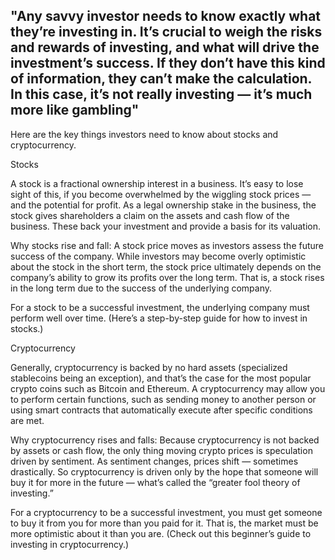 ## "Any savvy investor needs to know exactly what they’re investing in. It’s crucial to weigh the risks and rewards of investing, and what will drive the investment’s success. If they don’t have this kind of information, they can’t make the calculation. In this case, it’s not really investing — it’s much more like gambling"

Here are the key things investors need to know about stocks and cryptocurrency.

Stocks

A stock is a fractional ownership interest in a business. It’s easy to lose sight of this, if you become overwhelmed by the wiggling stock prices — and the potential for profit. As a legal ownership stake in the business, the stock gives shareholders a claim on the assets and cash flow of the business. These back your investment and provide a basis for its valuation.

Why stocks rise and fall: A stock price moves as investors assess the future success of the company. While investors may become overly optimistic about the stock in the short term, the stock price ultimately depends on the company’s ability to grow its profits over the long term. That is, a stock rises in the long term due to the success of the underlying company.

For a stock to be a successful investment, the underlying company must perform well over time. (Here’s a step-by-step guide for how to invest in stocks.)

Cryptocurrency

Generally, cryptocurrency is backed by no hard assets (specialized stablecoins being an exception), and that’s the case for the most popular crypto coins such as Bitcoin and Ethereum. A cryptocurrency may allow you to perform certain functions, such as sending money to another person or using smart contracts that automatically execute after specific conditions are met.

Why cryptocurrency rises and falls: Because cryptocurrency is not backed by assets or cash flow, the only thing moving crypto prices is speculation driven by sentiment. As sentiment changes, prices shift — sometimes drastically. So cryptocurrency is driven only by the hope that someone will buy it for more in the future — what’s called the “greater fool theory of investing.”

For a cryptocurrency to be a successful investment, you must get someone to buy it from you for more than you paid for it. That is, the market must be more optimistic about it than you are. (Check out this beginner’s guide to investing in cryptocurrency.)
